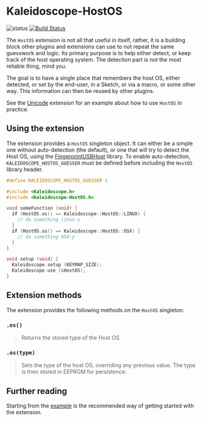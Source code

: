 # Kaleidoscope-HostOS

![status][st:stable] [![Build Status][travis:image]][travis:status]

 [travis:image]: https://travis-ci.org/keyboardio/Kaleidoscope-HostOS.svg?branch=master
 [travis:status]: https://travis-ci.org/keyboardio/Kaleidoscope-HostOS

 [st:stable]: https://img.shields.io/badge/stable-✔-black.png?style=flat&colorA=44cc11&colorB=494e52
 [st:broken]: https://img.shields.io/badge/broken-X-black.png?style=flat&colorA=e05d44&colorB=494e52
 [st:experimental]: https://img.shields.io/badge/experimental----black.png?style=flat&colorA=dfb317&colorB=494e52

The `HostOS` extension is not all that useful in itself, rather, it is a
building block other plugins and extensions can use to not repeat the same
guesswork and logic. Its primary purpose is to help either detect, or keep track
of the host operating system. The detection part is not the most reliable thing,
mind you.

The goal is to have a single place that remembers the host OS, either detected,
or set by the end-user, in a Sketch, or via a macro, or some other way. This
information can then be reused by other plugins.

See the [Unicode][plugin:unicode] extension for an example about how to use
`HostOS` in practice.

 [plugin:unicode]: https://github.com/keyboardio/Kaleidoscope-Unicode

## Using the extension

The extension provides a `HostOS` singleton object. It can either be a simple
one without auto-detection (the default), or one that will try to detect the
Host OS, using the [FingerprintUSBHost][fprdetect] library. To enable
auto-detection, `KALEIDOSCOPE_HOSTOS_GUESSER` must be defined before including
the `HostOS` library header.

 [fprdetect]: https://github.com/keyboardio/FingerprintUSBHost

```c++
#define KALEIDOSCOPE_HOSTOS_GUESSER 1

#include <Kaleidoscope.h>
#include <Kaleidoscope-HostOS.h>

void someFunction (void) {
  if (HostOS.os() == Kaleidoscope::HostOS::LINUX) {
    // do something linux-y
  }
  if (HostOS.os() == Kaleidoscope::HostOS::OSX) {
    // do something OSX-y
  }
}

void setup (void) {
  Kaleidoscope.setup (KEYMAP_SIZE);
  Kaleidoscope.use (&HostOS);
}
```

## Extension methods

The extension provides the following methods on the `HostOS` singleton:

### `.os()`

> Returns the stored type of the Host OS.

### `.os(type)`

> Sets the type of the host OS, overriding any previous value. The type is then
> stored in EEPROM for persistence.

## Further reading

Starting from the [example][plugin:example] is the recommended way of getting
started with the extension.

 [plugin:example]: https://github.com/keyboardio/Kaleidoscope-HostOS/blob/master/examples/HostOS/HostOS.ino
